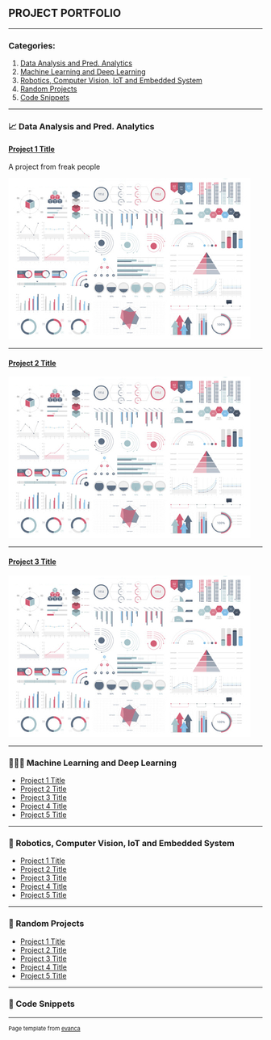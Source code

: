 ## PROJECT PORTFOLIO

---

### Categories:
1. [Data Analysis and Pred. Analytics](#cat1)
2. [Machine Learning and Deep Learning](#cat2)
3. [Robotics, Computer Vision, IoT and Embedded System](#cat3)
4. [Random Projects](#cat4)
5. [Code Snippets](#cat5)

<a name="cat1"></a>

---

### 📈 Data Analysis and Pred. Analytics

#### [Project 1 Title](/sample_page)

A project from freak people

<img src="images/dummy_thumbnail.jpg?raw=true"/>

---

#### [Project 2 Title](/pdf/sample_presentation.pdf)
<img src="images/dummy_thumbnail.jpg?raw=true"/>

---

#### [Project 3 Title](http://example.com/)
<img src="images/dummy_thumbnail.jpg?raw=true"/>

<a name="cat2"></a>

---

### 👨🏾‍💻 Machine Learning and Deep Learning

- [Project 1 Title](http://example.com/)
- [Project 2 Title](http://example.com/)
- [Project 3 Title](http://example.com/)
- [Project 4 Title](http://example.com/)
- [Project 5 Title](http://example.com/)

<a name="cat3"></a>

---

### 🤖 Robotics, Computer Vision, IoT and Embedded System

- [Project 1 Title](http://example.com/)
- [Project 2 Title](http://example.com/)
- [Project 3 Title](http://example.com/)
- [Project 4 Title](http://example.com/)
- [Project 5 Title](http://example.com/)

<a name="cat4"></a>

---

### 🧩 Random Projects

- [Project 1 Title](http://example.com/)
- [Project 2 Title](http://example.com/)
- [Project 3 Title](http://example.com/)
- [Project 4 Title](http://example.com/)
- [Project 5 Title](http://example.com/)

<a name="cat5"></a>

---

### 📌 Code Snippets

---
<p style="font-size:11px">Page template from <a href="https://github.com/evanca/quick-portfolio">evanca</a></p>
<!-- Remove above link if you don't want to attibute -->
